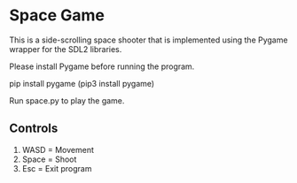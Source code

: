 # Space Game

This is a side-scrolling space shooter that is implemented using the Pygame wrapper for the SDL2 libraries.

Please install Pygame before running the program.

pip install pygame
(pip3 install pygame)

Run space.py to play the game.

## Controls
1. WASD = Movement
2. Space = Shoot
3. Esc = Exit program
